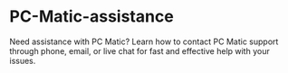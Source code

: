 # PC-Matic-assistance
Need assistance with PC Matic? Learn how to contact PC Matic support through phone, email, or live chat for fast and effective help with your issues.
